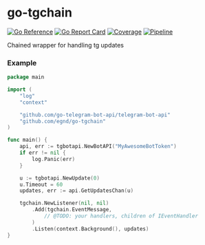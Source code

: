 # go-tgchain

[![Go Reference](https://pkg.go.dev/badge/github.com/egnd/go-tgchain.svg)](https://pkg.go.dev/github.com/egnd/go-tgchain)
[![Go Report Card](https://goreportcard.com/badge/github.com/egnd/go-tgchain)](https://goreportcard.com/report/github.com/egnd/go-tgchain)
[![Coverage](https://gocover.io/_badge/github.com/egnd/go-tgchain)](https://gocover.io/github.com/egnd/go-tgchain)
[![Pipeline](https://github.com/egnd/go-tgchain/actions/workflows/pipeline.yml/badge.svg)](https://github.com/egnd/go-tgchain/actions?query=workflow%3APipeline)

Chained wrapper for handling tg updates

### Example
```go
package main

import (
	"log"
	"context"

	"github.com/go-telegram-bot-api/telegram-bot-api"
	"github.com/egnd/go-tgchain"
)

func main() {
	api, err := tgbotapi.NewBotAPI("MyAwesomeBotToken")
	if err != nil {
		log.Panic(err)
	}

	u := tgbotapi.NewUpdate(0)
	u.Timeout = 60
	updates, err := api.GetUpdatesChan(u)

	tgchain.NewListener(nil, nil)
		.Add(tgchain.EventMessage, 
			// @TODO: your handlers, children of IEventHandler
		)
		.Listen(context.Background(), updates)
}

```
